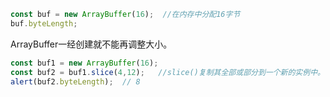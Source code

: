 ```js
const buf = new ArrayBuffer(16);  //在内存中分配16字节
buf.byteLength;
```
ArrayBuffer一经创建就不能再调整大小。
```js
const buf1 = new ArrayBuffer(16);
const buf2 = buf1.slice(4,12);   //slice()复制其全部或部分到一个新的实例中。
alert(buf2.byteLength);  // 8
```